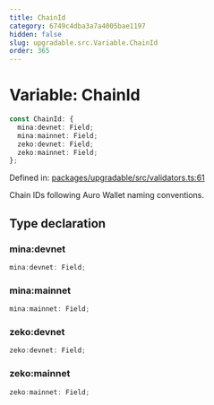 ```yaml
---
title: ChainId
category: 6749c4dba3a7a4005bae1197
hidden: false
slug: upgradable.src.Variable.ChainId
order: 365
---
```


# Variable: ChainId

```ts
const ChainId: {
  mina:devnet: Field;
  mina:mainnet: Field;
  zeko:devnet: Field;
  zeko:mainnet: Field;
};
```

Defined in: [packages/upgradable/src/validators.ts:61](https://github.com/zkcloudworker/minatokens-lib/blob/main/packages/upgradable/src/validators.ts#L61)

Chain IDs following Auro Wallet naming conventions.

## Type declaration

### mina:devnet

```ts
mina:devnet: Field;
```

### mina:mainnet

```ts
mina:mainnet: Field;
```

### zeko:devnet

```ts
zeko:devnet: Field;
```

### zeko:mainnet

```ts
zeko:mainnet: Field;
```
